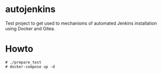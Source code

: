 # autojenkins

Test project to get used to mechanisms of automated Jenkins installation
using Docker and Gitea.

# Howto

```
# ./prepare_test
# docker-compose up -d
```
